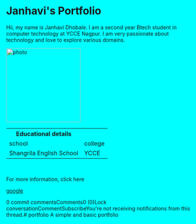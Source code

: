 <!DOCTYPE html><html lang="en" style="background-color: aqua;"><head>    <meta charset="UTF-8">    <meta name="viewport" content="width=device-width, initial-scale=1.0">    <title>Janhavi.practical 1</title></head><body>    <h1>             <b>Janhavi's Portfolio</b>    </h1>    <p>        Hii, my name is Janhavi Dhobale. I am a second year Btech student in computer technology at YCCE Nagpur. I am very passionate about technology and love to explore various domains.    </p>    <img src="c:\Users\student\Downloads\cute-doll-on-bench-sf6obx3ix9a1z1sz.jpg" alt="photo" style="width: 200px;">        <table>        <th>Educational details</th>        <tr>            <td> school</td>            <td>college</td>        </tr>        <tr>            <td>Shangrila English School </td>            <td>YCCE</td>        </tr>    </table>    <br>    <p>For more information, click here</p>    <a href="www.google.com">google</a>    </body></html>
0 commit commentsComments0 (0)Lock conversationCommentSubscribeYou're not receiving notifications from this thread.# portfolio
A simple and basic portfolio
